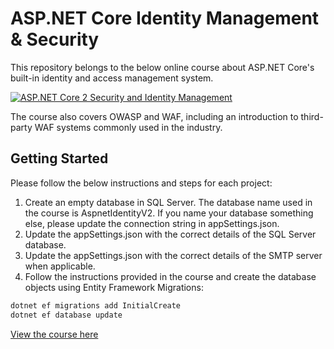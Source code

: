 
# ASP.NET Core Identity Management & Security

This repository belongs to the below online course about ASP.NET Core's built-in identity and access management system. 

[![ASP.NET Core 2 Security and Identity Management](https://img-c.udemycdn.com/course/750x422/1628048_aafb_14.jpg)](https://www.udemy.com/course/aspnet-core-2-security-and-identity-management-with-c/?referralCode=1AA7034B27B8AAA89324)


The course also covers OWASP and WAF, including an introduction to third-party WAF systems commonly  used in the industry.


## Getting Started

Please follow the below instructions and steps for each project:

1. Create an empty database in SQL Server. The database name used in the course is AspnetIdentityV2. If you name your database something else, please update the connection string in appSettings.json.
2. Update the appSettings.json with the correct details of the SQL Server database.
3. Update the appSettings.json with the correct details of the SMTP server when applicable.
4. Follow the instructions provided in the course and create the database objects using Entity Framework Migrations:
  ```bash
dotnet ef migrations add InitialCreate
dotnet ef database update
```

[View the course here](https://www.udemy.com/course/aspnet-core-2-security-and-identity-management-with-c/?referralCode=1AA7034B27B8AAA89324)

